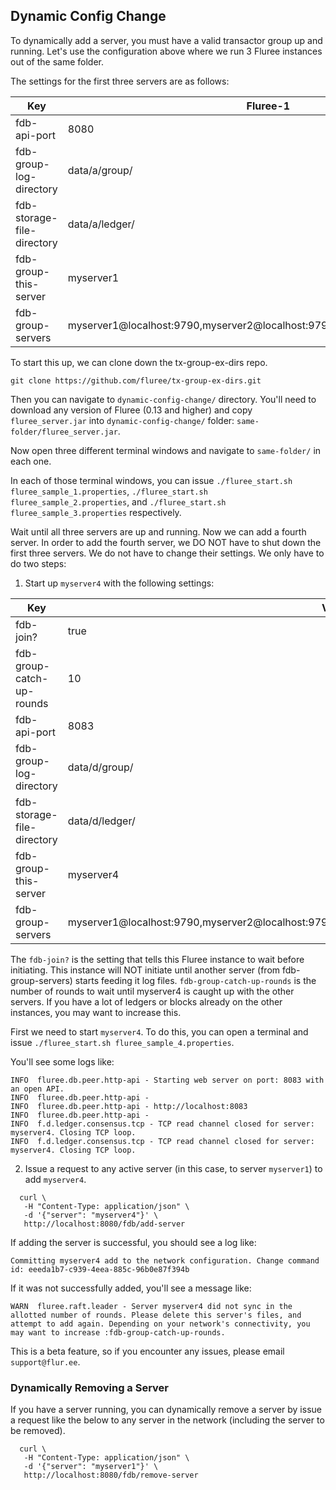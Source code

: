 ## Dynamic Config Change

To dynamically add a server, you must have a valid transactor group up and running. Let's use the configuration above where we run 3 Fluree instances out of the same folder. 

The settings for the first three servers are as follows:

Key | Fluree-1 | Fluree-2 | Fluree-3
-- | -- | -- | -- 
fdb-api-port | 8080 | 8081 | 8082
fdb-group-log-directory |  data/a/group/ | data/b/group/ | data/c/group/
fdb-storage-file-directory | data/a/ledger/ | data/b/ledger/ | data/c/ledger/
fdb-group-this-server | myserver1 | myserver2 | myserver3
fdb-group-servers  | myserver1@localhost:9790,myserver2@localhost:9791,myserver3@localhost:9792 | myserver1@localhost:9790,myserver2@localhost:9791,myserver3@localhost:9792 | myserver1@localhost:9790,myserver2@localhost:9791,myserver3@localhost:9792

To start this up, we can clone down the tx-group-ex-dirs repo. 

```all
git clone https://github.com/fluree/tx-group-ex-dirs.git
```

Then you can navigate to `dynamic-config-change/` directory. You'll need to download any version of Fluree (0.13 and higher) and copy `fluree_server.jar` into `dynamic-config-change/` folder: `same-folder/fluree_server.jar`.

Now open three different terminal windows and navigate to `same-folder/` in each one. 

In each of those terminal windows, you can issue `./fluree_start.sh fluree_sample_1.properties`, `./fluree_start.sh fluree_sample_2.properties`, and `./fluree_start.sh fluree_sample_3.properties` respectively. 

Wait until all three servers are up and running. Now we can add a fourth server. In order to add the fourth server, we DO NOT have to shut down the first three servers. We do not have to change their settings. We only have to do two steps:

1. Start up `myserver4` with the following settings:

Key | Value
-- | -- 
fdb-join? | true
fdb-group-catch-up-rounds | 10
fdb-api-port | 8083
fdb-group-log-directory |  data/d/group/ 
fdb-storage-file-directory | data/d/ledger/ 
fdb-group-this-server | myserver4
fdb-group-servers  | myserver1@localhost:9790,myserver2@localhost:9791,myserver3@localhost:9792,myserver4@localhost:9793

The `fdb-join?` is the setting that tells this Fluree instance to wait before initiating. This instance will NOT initiate until another server (from fdb-group-servers) starts feeding it log files. `fdb-group-catch-up-rounds` is the number of rounds to wait until myserver4 is caught up with the other servers. If you have a lot of ledgers or blocks already on the other instances, you may want to increase this. 

First we need to start `myserver4`. To do this, you can open a terminal and issue `./fluree_start.sh fluree_sample_4.properties`.

You'll see some logs like:

```all
INFO  fluree.db.peer.http-api - Starting web server on port: 8083 with an open API.
INFO  fluree.db.peer.http-api -
INFO  fluree.db.peer.http-api - http://localhost:8083
INFO  fluree.db.peer.http-api -
INFO  f.d.ledger.consensus.tcp - TCP read channel closed for server: myserver4. Closing TCP loop.
INFO  f.d.ledger.consensus.tcp - TCP read channel closed for server: myserver4. Closing TCP loop.
```

2. Issue a request to any active server (in this case, to server `myserver1`) to add `myserver4`. 

```all
  curl \
   -H "Content-Type: application/json" \
   -d '{"server": "myserver4"}' \
   http://localhost:8080/fdb/add-server
```

If adding the server is successful, you should see a log like:

```all
Committing myserver4 add to the network configuration. Change command id: eeeda1b7-c939-4eea-885c-96b0e87f394b
```

If it was not successfully added, you'll see a message like:

```all
WARN  fluree.raft.leader - Server myserver4 did not sync in the allotted number of rounds. Please delete this server's files, and attempt to add again. Depending on your network's connectivity, you may want to increase :fdb-group-catch-up-rounds.
```

This is a beta feature, so if you encounter any issues, please email `support@flur.ee`.

### Dynamically Removing a Server

If you have a server running, you can dynamically remove a server by issue a request like the below to any server in the network (including the server to be removed).

```all
  curl \
   -H "Content-Type: application/json" \
   -d '{"server": "myserver1"}' \
   http://localhost:8080/fdb/remove-server
```